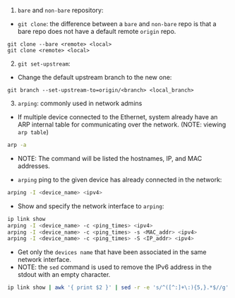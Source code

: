 1. `bare` and `non-bare` repository:

- `git clone`: the difference between a `bare` and `non-bare` repo is that a bare repo 
does not have a default remote `origin` repo. 

```git
git clone --bare <remote> <local>
git clone <remote> <local>
```

2. `git set-upstream`:

- Change the default upstream branch to the new one:

```git
git branch --set-upstream-to=origin/<branch> <local_branch>
```

3. `arping`: commonly used in network admins

- If multiple device connected to the Ethernet, system already have an ARP internal table
for communicating over the network. (NOTE: viewing `arp table`)

```bash
arp -a
```

- NOTE: The command will be listed the hostnames, IP, and MAC addresses.

- `arping` ping to the given device has already connected in the network:

```bash
arping -I <device_name> <ipv4>
```

- Show and specify the network interface to `arping`:

```bash 
ip link show 
arping -I <device_name> -c <ping_times> <ipv4>
arping -I <device_name> -c <ping_times> -s <MAC_addr> <ipv4>
arping -I <device_name> -c <ping_times> -S <IP_addr> <ipv4>

```

- Get only the `devices name` that have been associated in the same network interface.
- NOTE: the `sed` command is used to remove the IPv6 address in the stdout with an empty character.

```bash
ip link show | awk '{ print $2 }' | sed -r -e 's/^([^:]+\:){5,}.*$//g'
```
